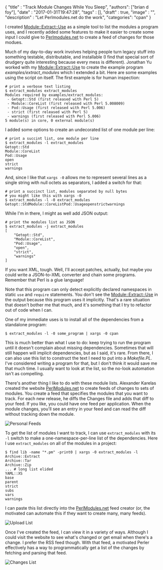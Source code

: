 
  {
    "title"  : "Track Module Changes While You Sleep",
    "authors": ["brian d foy"],
    "date"   : "2017-01-31T19:47:28",
    "tags"   : [],
    "draft"  : true,
    "image"  : "",
    "description" : "Let Perlmodules.net do the work",
    "categories": "cpan"
  }

I created [Module::Extract::Use](https://www.metacpan.org/module/Module::Extract::Use) as a simple tool to list the modules a program uses, and I recently added some features to make it easier to create some input I could give to [Perlmodules.net](https://www.perlmodules.net) to create a feed of changes for those modues.

Much of my day-to-day work involves helping people turn legacy stuff into something testable, distributable, and installable (I find that special sort of drudgery quite interesting because every mess is different).  Jonathan Yu worked with my [Module::Extract::Use](https://www.metacpan.org/module/Module::Extract::Use) to create the example program <i>examples/extract_modules</i> which I extended a bit. Here are some examples using the script on itself. The first example is for human inspection:

	# print a verbose text listing
	$ extract_modules extract_modules
	Modules required by examples/extract_modules:
	 - Getopt::Std (first released with Perl 5)
	 - Module::CoreList (first released with Perl 5.008009)
	 - Pod::Usage (first released with Perl 5.006)
	 - strict (first released with Perl 5)
	 - warnings (first released with Perl 5.006)
	5 module(s) in core, 0 external module(s)

I added some options to create an undecorated list of one module per line:

	# print a succint list, one module per line
	$ extract_modules -l extract_modules
	Getopt::Std
	Module::CoreList
	Pod::Usage
	open
	strict
	warnings

And, since I like that `xargs -0` allows me to represent several lines as a single string with null octets as separators, I added a switch for that:

	# print a succinct list, modules separated by null bytes
	# you might like this with xargs -0
	$ extract_modules -l -0 extract_modules
	Getopt::StdModule::CoreListPod::Usageopenstrictwarnings

While I'm in there, I might as well add JSON output:

	# print the modules list as JSON
	$ extract_modules -j extract_modules
	[
		"Getopt::Std",
		"Module::CoreList",
		"Pod::Usage",
		"open",
		"strict",
		"warnings"
	]

If you want XML, tough. Well, I'll accept patches, actually, but maybe you could write a JSON-to-XML converter and chain some programs. Remember that Perl is a glue language!

Note that this program can only detect explicitly declared namespaces in static `use` and `require` statements. You don't see the [Module::Extract::Use](https://www.metacpan.org/module/Module::Extract::Use) in the output because this program uses it implicitly. That's a rare situation that doesn't bother me that much, and it's something that I try to refactor out of code when I can.

One of my immediate uses is to install all of the dependencies from a standalone program:

	$ extract_modules -l -0 some_program | xargs -0 cpan

This is much better than what I use to do: keep trying to run the program until it doesn't complain about missing dependencies. Sometimes that will still happen will implicit dependencies, but as I said, it's rare. From there, I can also use this list to construct the text I need to put into a _Makefile.PL_. I've considered writing a program for that, but I don't think it would save me that much time. I usually want to look at the list, so the no-look automation isn't as compelling.

There's another thing I like to do with these module lists. Alexander Karelas created the website [PerlModules.net](https://www.perlmodules.net) to create feeds of changes to sets of modules. You create a feed that specifies the modules that you want to track. For each new release, he diffs the Changes file and adds that diff to your feed. If you like, you could have one feed per application. When the module changes, you'll see an entry in your feed and can read the diff without tracking down the module.

![Personal Feeds](/images/perlmodules-net/personal-feeds.png)

To get the list of modules I want to track, I can use `extract_modules` with its `-l` switch to make a one-namespace-per-line list of the dependencies. Here I use `extract_modules` on all of the modules in a project:

	$ find lib -name "*.pm" -print0 | xargs -0 extract_modules -l
	Archive::Extract
	Archive::Tar
	Archive::Zip
	... # long list elided
	YAML::XS
	base
	parent
	strict
	subs
	vars
	warnings

I can paste this list directly into the [PerlModules.net](https://www.perlmodules.net) feed creator (or, the motivated can automate this if they want to create many, many feeds).

![Upload List](/images/perlmodules-net/upload-list.png)

Once I've created the feed, I can view it in a variety of ways. Although I could visit the website to see what's changed or get email when there's a change. I prefer the RSS feed though. With that feed, a motivated Perler effectively has a way to programmatically get a list of the changes by fetching and parsing that feed.

![Changes List](/images/perlmodules-net/changes-list.png)

